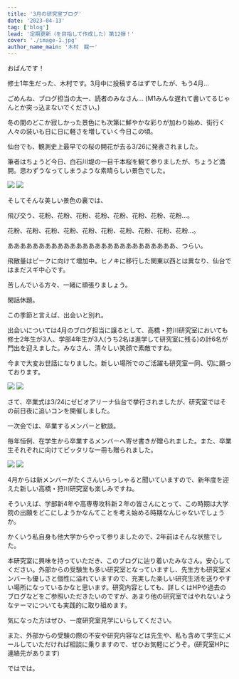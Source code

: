 ```yaml
---
title: '3月の研究室ブログ'
date: '2023-04-13'
tag: ['blog']
lead: '定期更新（を目指して作成した）第12弾！'
cover: './image-1.jpg'
author_name_main: '木村　龍一'
---
```


おばんです！

修士1年生だった、木村です。3月中に投稿するはずでしたが、もう4月…

ごめんね、ブログ担当の太一、読者のみなさん… (M1みんな遅れて書いてるじゃんとか突っ込まないでください。)

冬の間のどこか寂しかった景色にも次第に鮮やかな彩りが加わり始め、街行く人々の装いも日に日に軽さを増していく今日この頃。

仙台でも、観測史上最早での桜の開花が去る3/26に発表されました。

筆者はちょうど今日、白石川堤の一目千本桜を観て参りましたが、ちょうど満開。思わずうなってしまうような素晴らしい景色でした。

![](./image-1.jpg)
![](./image-2.jpg)



そしてそんな美しい景色の裏では、

飛び交う、花粉、花粉、花粉、花粉、花粉、花粉、花粉、花粉…。

花粉、花粉、花粉、花粉、花粉、花粉、花粉、花粉、花粉、花粉…。

あああああああああああああああああああああああああああ、つらい。

飛散量はピークに向けて増加中。ヒノキに移行した関東以西とは異なり、仙台ではまだスギ中心です。

苦しんでいる方々、一緒に頑張りましょう。

閑話休題。

この季節と言えば、出会いと別れ。

出会いについては4月のブログ担当に譲るとして、高橋・狩川研究室においても修士2年生が3人、学部4年生が3人(うち2名は進学して研究室に残る)の計6名が門出を迎えました。みなさん、清々しい笑顔で素敵ですね。

今まで大変お世話になりました。新しい場所でのご活躍も研究室一同、切に願っております。


![](./image-3.jpg)
![](./image-4.jpg)


さて、卒業式は3/24にゼビオアリーナ仙台で挙行されましたが、研究室ではその前日夜に追いコンを開催しました。

一次会では、卒業するメンバーと歓談。

毎年恒例、在学生から卒業するメンバーへ寄せ書きが贈られました。また、卒業生それぞれに向けてピッタリな一冊も贈られました。

![](./image-5.jpg)
![](./image-6.jpg)



4月からは新メンバーがたくさんいらっしゃると聞いていますので、新年度を迎えた新しい高橋・狩川研究室も楽しみですね。

そういえば、学部新4年や高専専攻科新２年の皆さんにとって、この時期は大学院の出願をどこにしようかなんてことを考え始める時期なんじゃないでしょうか。

かくいう私自身も他大学からやって参りましたので、2年前はそんな状態でした。

本研究室に興味を持っていただき、このブログに辿り着いたみなさん。安心してください。外部からの受験生も多い研究室となっていますし、先生方も研究室メンバーも優しさと個性に溢れていますので、充実した楽しい研究生活を送りやすい場所になっているかなと思います。研究内容としても、詳しくはHPや過去のブログなどをご参照いただきたいのですが、あまり他の研究室ではやれないようなテーマについても実践的に取り組めます。

気になった方はぜひ、一度研究室見学にいらしてください。

また、外部からの受験の際の不安や研究内容などは先生や、私も含めて学生にメールしていただければ相談に乗りますので、ぜひお気軽にどうぞ。(研究室HPに連絡先があります)

ではでは。
